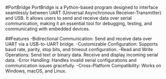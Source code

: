 #PortBridge
PortBridge is a Python-based program designed to interface seamlessly between UART (Universal Asynchronous Receiver-Transmitter) and USB. It allows users to send and receive data over serial communication, making it an essential tool for debugging, testing, and communicating with embedded devices.

##Features
-Bidirectional Communication:
Send and receive data over UART via a USB-to-UART bridge.
-Customizable Configuration:
Supports baud rate, parity, stop bits, and timeout configuration.
-Read and Write Operations:
Send text or binary data.
Receive and display incoming serial data.
-Error Handling:
Handles invalid serial configurations and communication issues gracefully.
-Cross-Platform Compatibility:
Works on Windows, macOS, and Linux.

